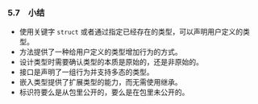 ### 5.7　小结

+ 使用关键字 `struct` 或者通过指定已经存在的类型，可以声明用户定义的类型。
+ 方法提供了一种给用户定义的类型增加行为的方式。
+ 设计类型时需要确认类型的本质是原始的，还是非原始的。
+ 接口是声明了一组行为并支持多态的类型。
+ 嵌入类型提供了扩展类型的能力，而无需使用继承。
+ 标识符要么是从包里公开的，要么是在包里未公开的。




